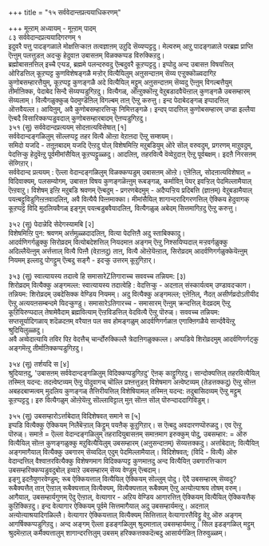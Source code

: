 +++
title = "१५ सर्ववेदान्तप्रत्ययाधिकरणम्"

+++
मूऩ्ऱाम् अध्यायम् - मूऩ्ऱाम् पादम्  
८३ सर्ववेदान्दप्रत्ययादिगरणम् १   
इदुवरै पत्तु पादङ्गळाले मोक्षत्तिऱ्काऩ तत्वज्ञाऩम् उऱुदि सॆय्यप्पट्टदु। मेल्वरुम् आऱु पादङ्गळाले परब्रह्म प्राप्ति ऎऩ्ऩुम् पलत्तुडऩ् अदऱ्कु हेदुवाऩ उबासऩम् विळक्कप्पड विरुक्किऱदु।  
ब्रह्मोबासऩत्तिल् इच्चै एऱ्पड, ब्रह्ममे पलन्दरुवदु ऎऩ्बदुवरै कूऱप्पट्टदु। इप्पोदु अन्द उबासऩ विषयत्तिल् ओरिडत्तिल् कूऱप्पट्ट कुणविशेषङ्गळै मऱ्ऱोर् वित्यैयिलुम् अऩुसन्दाऩम् सॆय्य एऱ्ऱुक्कॊळ्वदागिऱ कुणोबसम्हारत्तैयुम्, कूऱप्पट्ट कुणङ्गळै अदे वित्यैयिल् मट्टुम् अऩुसन्दाऩम् सॆय्वदु ऎऩ्ऩुम् विगल्बत्तैयुम् तीर्माऩिक्क, पेदाबेद सिन्दै सॆय्यप्पडुगिऱदु। वित्यैगळ्, ऒऩ्ऱुक्कॊऩ्ऱु वेऱुबडादवैयॆऩ्ऱाल् कुणङ्गळै उबसम्हारम् सॆय्यलाम्। वित्यैगळुक्कुळ् पेदमुण्डॆऩिल् विगल्बम् ताऩ् ऎऩ्ऱु करुत्तु। इन्द पेदाबेदङ्गळ् इप्पादत्तिल् ऒत्तवैयल्ल। आयिऩुम्, अवै कुणोबसम्हारत्तिऱ्कु निमित्तङ्गळे। इन्दप् पादत्तिल् कुणोबसम्हारम् उण्डा इल्लैया ऎऩ्बदै विसारिक्कप्पडुवदाल् कुणोबसम्हारबादम् ऎऩप्पडुगिऱदु।  
३५१ (सू) सर्ववेदान्दप्रत्ययम् सोदऩात्यविसेषात् [१]  
सर्ववेदान्दङ्गळिलुम् सॊल्लप्पट्ट तहर वित्यै ऒऩ्ऱा वेऱाऩदा ऎऩ्ऱु सम्शयम्।  
समिदो यजदि - तऩूऩबादम् यजदि ऎऩ्ऱदु पोल् विशेषमिऩ्ऱि मऱुबडियुम् ऒरे सॊल् वरुवदुम्, प्रगरणम् माऱुवदुम्, पेदत्तिऱ्कु हेदुवॆऩ्ऱु पूर्वमीमांसैयिल् कूऱप्पट्टुळ्ळदु। आदलिऩ्, तहरवित्यै वॆव्वेऱुदाऩ् ऎऩ्ऱु पूर्वबक्षम्। इदऩै निरसऩम् सॆय्गिऱार्।  
सर्ववेदान्द प्रत्ययम् : ऎल्ला वेदान्दङ्गळिलुम् विळक्कप्पडुम् उबासऩम् ऒऩ्ऱे। एऩॆऩिल्, सोदऩात्यविशेषात् = विदिवाक्यम्, पलसम्योगम्, उबासऩ विषय कुणङ्गळॆऩ्ऩुम् रूबङ्गळ्, कर्माविऩ् पॆयर् इवऱ्ऱिल् पेदमिल्लामैयाल् ऎऩ्ऱवाऱु। विशेषम् इऩ्ऱि मऱुबडि श्रवणम् ऎऩ्बदुम् - प्रगरणबेदमुम् - अदैप्पऱ्ऱिय प्रदिबत्ति (ज्ञाऩम्) वेऱुबडामैयाल् पयऩ्बट्टुविडुगिऩ्ऱऩवादलिऩ्, अवै वित्यैयै पिऩ्ऩमाक्का। मीमांसैयिल् शागान्दरादिगरणत्तिल् ऐक्किय हेदुवागक् कूऱप्पट्ट विदि मुदलियवैगळ् इङ्गुम् पयऩ्बडुबवैयादलिऩ्, वित्यैगळुळ् अबेदम् सित्तमागिऱदु ऎऩ्ऱु करुत्तु।

३५२ (सू) पेदान्नेदि सेदेगस्यामबि [२]   
विशेषमिऩ्ऱि पुन: श्रवणम् अर्त्तमुळ्ळदादलिऩ्, वित्या पेदत्तिऩै अदु स्ताबिक्कादु।  
आदर्वणिगर्गळुक्कु सिरोव्रदम् वित्योबदेशत्तिल् नियदमाऩ अङ्गम् ऎऩ्ऱु निश्सयिप्पदाल् मऱ्ऱवर्गळुक्कु अदिल्लैयॆऩ्ऩुम् अर्त्तत्ताल् वित्यै पिऩ्ऩै (वेऱाऩदु) ताऩ्, वित्यै ऒऩ्ऱेयॆऩ्ऱाल्, सिरोव्रदम् आदर्वणिगर्गळुक्केयॆऩ्ऩुम् नियमम् इल्लादु पोगट्टुम् ऎऩ्बदु सङ्गै - इदऱ्कु उत्तरम् कूऱुगिऱार्।

३५३ (सू) स्वात्यायस्य तदात्वे हि समासारेZतिगाराच्च सववच्च तन्नियम: [३)   
शिरोव्रदम् वित्यैक्कु अङ्गमल्ल: स्वात्यायस्य तदात्वेहि : वेदत्तिऱ्कु - अदऩाल् संस्कार्यत्वम् उण्डावदऱ्काग। तन्नियम: शिरोव्रदम् उबदेसिक्क वेण्डिय नियमम्। अदु वित्यैक्कु अङ्गमल्ल; एऩॆऩिल्, नैदत् असीर्णव्रदोऽतीयीद ऎऩ्ऱु अत्ययऩसम्बन्दमे यिदऱ्कुण्डु। समासारेऽतिगारच्च - समासारम् ऎऩ्ऩुम् क्रन्दत्तिल् वेदव्रदम् ऎऩ्ऱु कूऱियिरुप्पदाल् तेषामेवैदाम् ब्रह्मवित्याम् ऎऩ्ऱविडत्तिल् वेदवित्यै ऎऩ्ऱु पॊरुळ्। सववच्च तन्नियम: सप्तसूर्यादिगळाय् शदॆळदऩम् वरैयाऩ पल सव होमङ्गळुम् आदर्वणिगर्गळाऩ एगाक्ऩिगळैये सार्न्दवैयॆऩ्ऱु श्रुदियिलुळ्ळदु।  
अवै अव्वेदात्यायि तविर पिऱ वेदत्तैच् चार्न्दोरुक्किल्लै त्रेदाऩिगळुक्कल्ल। अप्पडिये शिरोव्रदमुम् आदर्वणिगर्गट्कु अङ्गमॆऩ्ऱु तीर्माऩिक्कप्पडुगिऱदु।

३५४ (सू) तर्शयदि स [४]   
श्रुदियाऩदु, 'उबासऩम् सर्ववेदान्दङ्गळिलुम् विदिक्कप्पडुगिऱदु' ऎऩक् काट्टुगिऱदु। सान्दोक्यत्तिल् तहरवित्यैयिल् तस्मिऩ् यदन्द: तदऩ्वेष्टव्यम् ऎऩ्ऱु पॊदुवागच् चॊल्लि प्रश्ऩत्तुडऩ् विशेषमाग अऩ्वेष्टव्यम् (तेडत्तक्कदु) ऎऩ्ऱु सॊऩ्ऩ अबहदबाप्मत्वम् मुदलिय कुणङ्गळ् तैत्तिरीयत्तिल् विशेषियामल् तस्मिऩ् यदन्द: तदुबासिदव्यम् ऎऩ्ऱु मट्टुम् कूऱप्पट्टदु। इरु वित्यैगळुम् ऒऩ्ऱेयॆऩ्ऱु सॊल्लाविट्टाल् मुऩ् सॊऩ्ऩ सॊल् पॊरुन्दाददागिविडुम्।

३५५ (सू) उबसम्हारोऽर्त्ताबेदात् विदिशेषवत् समाने स [५]  
इप्पडि वित्यैक्कु ऐक्कियम् निलैबॆऱ्ऱाल् किट्टुम् पयऩैक् कूऱुगिऱार्। स ऎऩ्बदु अवदारणप्पॊरुळदु। एव ऎऩ्ऱु पॊरुळ्। समाऩे = ऎल्ला वेदान्दङ्गळिलुम् तहरादियुबासऩम् समाऩमाग इरुक्कुम् पोदु, उबसम्हार: = ऒरु वित्यैयिल् सॊऩ्ऩ कुणङ्गळुक्कु मऱुवित्यैयिलुम् उबसम्हारम् (अऩुसन्दाऩम्) सॆय्यत्तक्कदु। अर्त्ताबेदात्; वित्यैयिऩ् अङ्गमागैयाल् वित्यैक्कु उबगारम् सॆय्वदिल् एदुम् पेदमिल्लामैयाल्। विदिशेषवत्; (विदि - वित्यै) ऒरु वेदान्दत्तिल् वैश्वाऩरवित्यैक्कु विशेषणमाग विदिक्कप्पट्ट कुणमाऩदु अन्द वित्यैयिऩ् उबगारत्तिऱ्काग उबसम्हरिक्कप्पडुवदुबोल् इव्वाऱे उबसम्हारम् सॆय्य वेण्डुम् ऎऩ्बदाम्।  
इङ्गु इदऩैयुणरवेण्डुम्; रूब ऐक्कियत्ताल् वित्यैयिल् ऐक्कियम् सॊल्लुम् पोदु। ऎदै उबसम्हारम् सॆय्वदु? रूबैक्यत्तैत् ताऩ् ऎऩ्ऱाल् रूबैक्यत्ताल् वित्यैक्यम्, वित्यैक्यत्ताल् रूबैक्यम् ऎऩ्ऱु अऩ्योऩ्याश्रय तोषम् वरुम्। आगैयाल्, उबसम्हार्यगुणम् ऎदु ऎऩ्ऱाल्, वेत्यागार - अऱिय वेण्डिय आगारत्तिऩ् ऐक्कियम् वित्यैयिल् ऐक्कियत्तैक् कुऱिक्किऱदु। इन्द वेत्यागार ऐक्कियम् पूर्वमे सित्तमागैयाल् अदु उबसम्हार्यमऩ्ऱु। अदऩाल् अऩ्योऩ्याश्रयादिगळिल्लै। वेत्यागार ऐक्कियत्ताल् वित्यैक्यम् सित्तित्ताल् वेत्यागारत्तैविट्टु वेऱु ऒरु अङ्गम् आगर्षिक्कप्पडुगिऱदु। अन्द अङ्गम् ऎल्ला इडङ्गळिलुम् श्रुदमाऩाल् उबसम्हार्यमऩ्ऱु। सिल इडङ्गळिल् मट्टुम् श्रुदमॆऩ्ऱाल् कर्मैक्यत्तालुम् शागान्दरत्तिलुम् उबसम् हरिक्कत्तक्कदॆऩ्बदु आसार्यर्गळिऩ् तिरुवुळ्ळम्।

